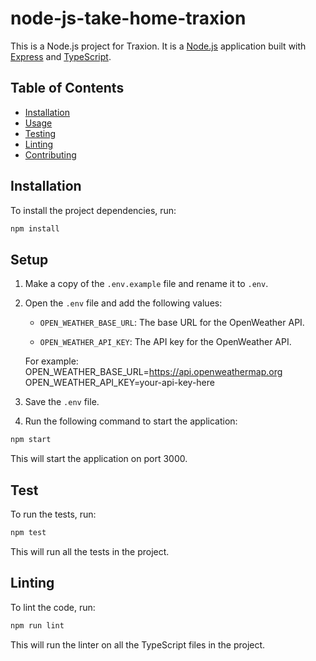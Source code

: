 # node-js-take-home-traxion

This is a Node.js project for Traxion. It is a [Node.js](https://nodejs.org/) application built with [Express](https://expressjs.com/) and [TypeScript](https://www.typescriptlang.org/).

## Table of Contents

- [Installation](#installation)
- [Usage](#usage)
- [Testing](#testing)
- [Linting](#linting)
- [Contributing](#contributing)

## Installation

To install the project dependencies, run:

```bash
npm install
```

## Setup

1. Make a copy of the `.env.example` file and rename it to `.env`.

2. Open the `.env` file and add the following values:

   - `OPEN_WEATHER_BASE_URL`: The base URL for the OpenWeather API.

   - `OPEN_WEATHER_API_KEY`: The API key for the OpenWeather API.

   For example:
   OPEN_WEATHER_BASE_URL=https://api.openweathermap.org OPEN_WEATHER_API_KEY=your-api-key-here

3. Save the `.env` file.

4. Run the following command to start the application:

```bash
npm start
```

This will start the application on port 3000.

## Test

To run the tests, run:

```bash
npm test
```

This will run all the tests in the project.

## Linting

To lint the code, run:

```bash
npm run lint
```

This will run the linter on all the TypeScript files in the project.
